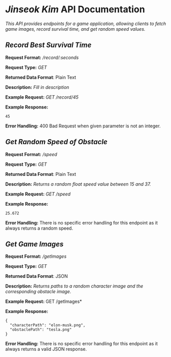 # *Jinseok Kim* API Documentation
*This API provides endpoints for a game application, allowing clients to fetch game images, record survival time, and get random speed values.*

## *Record Best Survival Time*
**Request Format:** */record/:seconds*

**Request Type:** *GET*

**Returned Data Format**: Plain Text

**Description:** *Fill in description*

**Example Request:** *GET /record/45*

**Example Response:**

```
45
```

**Error Handling:**
400 Bad Request when given parameter is not an integer.


## *Get Random Speed of Obstacle*
**Request Format:** */speed*

**Request Type:** *GET*

**Returned Data Format**: Plain Text

**Description:** *Returns a random float speed value between 15 and 37.*

**Example Request:** *GET /speed*

**Example Response:**

```
25.672
```

**Error Handling:**
There is no specific error handling for this endpoint as it always returns a random speed.


## *Get Game Images*
**Request Format:** */getImages*

**Request Type:** *GET*

**Returned Data Format**: JSON

**Description:** *Returns paths to a random character image and the corresponding obstacle image.*

**Example Request:** GET /getImages*

**Example Response:**

```
{
  "characterPath": "elon-musk.png",
  "obstaclePath": "tesla.png"
}

```

**Error Handling:**
There is no specific error handling for this endpoint as it always returns a valid JSON response.